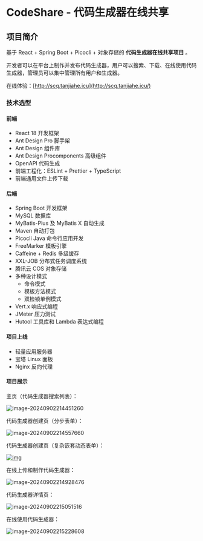 # CodeShare - 代码生成器在线共享

## 项目简介



基于 React + Spring Boot + Picocli + 对象存储的 **代码生成器在线共享项目** 。

开发者可以在平台上制作并发布代码生成器，用户可以搜索、下载、在线使用代码生成器，管理员可以集中管理所有用户和生成器。

在线体验：[http://scq.tanjiahe.icu](http://scq.tanjiahe.icu/)

### 技术选型



#### 前端



- React 18 开发框架
- Ant Design Pro 脚手架
- Ant Design 组件库
- Ant Design Procomponents 高级组件
- OpenAPI 代码生成
- 前端工程化：ESLint + Prettier + TypeScript
- 前端通用文件上传下载

#### 后端



- Spring Boot 开发框架
- MySQL 数据库
- MyBatis-Plus 及 MyBatis X 自动生成
- Maven 自动打包
- Picocli Java 命令行应用开发
- FreeMarker 模板引擎
- Caffeine + Redis 多级缓存
- XXL-JOB 分布式任务调度系统
- 腾讯云 COS 对象存储
- 多种设计模式
  - 命令模式
  - 模板方法模式
  - 双检锁单例模式
- Vert.x 响应式编程
- JMeter 压力测试
- Hutool 工具库和 Lambda 表达式编程

#### 项目上线



- 轻量应用服务器
- 宝塔 Linux 面板
- Nginx 反向代理



#### 项目展示



主页（代码生成器搜索列表）：

![image-20240902214451260](C:\Users\14378\AppData\Roaming\Typora\typora-user-images\image-20240902214451260.png)

代码生成器创建页（分步表单）：

![image-20240902214557660](C:\Users\14378\AppData\Roaming\Typora\typora-user-images\image-20240902214557660.png)

代码生成器创建页（复杂嵌套动态表单）：

[![img](https://camo.githubusercontent.com/4017aedc6ce25624ebc40b75bcc50a7d9ce0b4068f64182fa8c1ef3a6c2ec680/68747470733a2f2f7069632e797570692e6963752f312f696d616765253230283134292e706e67)](https://camo.githubusercontent.com/4017aedc6ce25624ebc40b75bcc50a7d9ce0b4068f64182fa8c1ef3a6c2ec680/68747470733a2f2f7069632e797570692e6963752f312f696d616765253230283134292e706e67)

在线上传和制作代码生成器：

![image-20240902214928476](C:\Users\14378\AppData\Roaming\Typora\typora-user-images\image-20240902214928476.png)

代码生成器详情页：

![image-20240902215051516](C:\Users\14378\AppData\Roaming\Typora\typora-user-images\image-20240902215051516.png)

在线使用代码生成器：

![image-20240902215228608](C:\Users\14378\AppData\Roaming\Typora\typora-user-images\image-20240902215228608.png)

